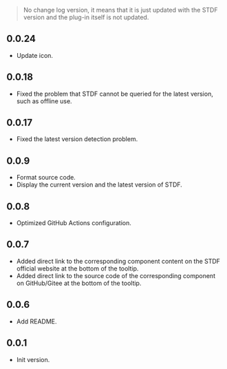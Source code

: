 > No change log version, it means that it is just updated with the STDF version and the plug-in itself is not updated.

## 0.0.24

- Update icon.

## 0.0.18

- Fixed the problem that STDF cannot be queried for the latest version, such as offline use.

## 0.0.17

- Fixed the latest version detection problem.

## 0.0.9

- Format source code.
- Display the current version and the latest version of STDF.

## 0.0.8

- Optimized GitHub Actions configuration.

## 0.0.7

- Added direct link to the corresponding component content on the STDF official website at the bottom of the tooltip.
- Added direct link to the source code of the corresponding component on GitHub/Gitee at the bottom of the tooltip.

## 0.0.6

- Add README.

## 0.0.1

- Init version.

